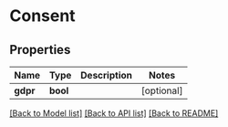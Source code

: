 # Consent

## Properties
Name | Type | Description | Notes
------------ | ------------- | ------------- | -------------
**gdpr** | **bool** |  | [optional] 

[[Back to Model list]](../README.md#documentation-for-models) [[Back to API list]](../README.md#documentation-for-api-endpoints) [[Back to README]](../README.md)


